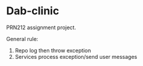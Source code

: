 # Dab-clinic
PRN212 assignment project.

General rule:
1. Repo log then throw exception
2. Services process exception/send user messages